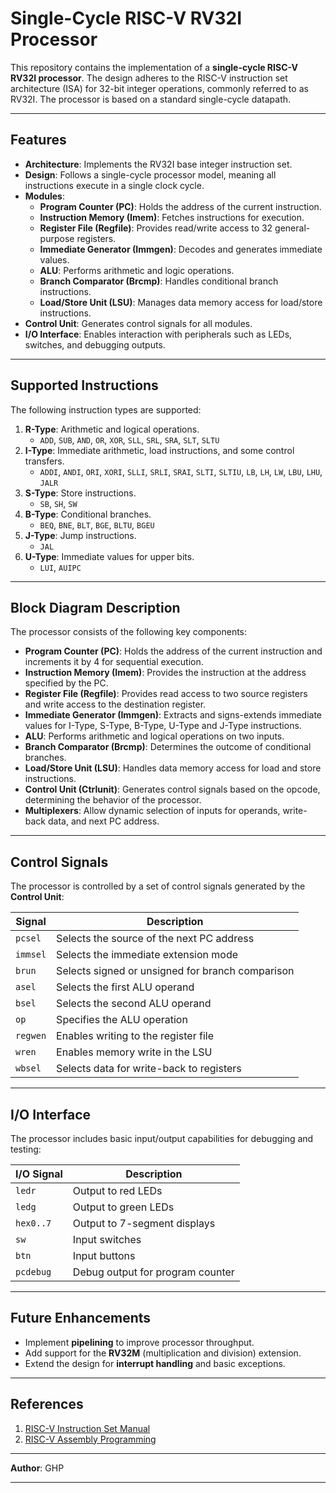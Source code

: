 # Single-Cycle RISC-V RV32I Processor

This repository contains the implementation of a **single-cycle RISC-V RV32I processor**. The design adheres to the RISC-V instruction set architecture (ISA) for 32-bit integer operations, commonly referred to as RV32I. The processor is based on a standard single-cycle datapath.

---

## Features

- **Architecture**: Implements the RV32I base integer instruction set.
- **Design**: Follows a single-cycle processor model, meaning all instructions execute in a single clock cycle.
- **Modules**:
  - **Program Counter (PC)**: Holds the address of the current instruction.
  - **Instruction Memory (Imem)**: Fetches instructions for execution.
  - **Register File (Regfile)**: Provides read/write access to 32 general-purpose registers.
  - **Immediate Generator (Immgen)**: Decodes and generates immediate values.
  - **ALU**: Performs arithmetic and logic operations.
  - **Branch Comparator (Brcmp)**: Handles conditional branch instructions.
  - **Load/Store Unit (LSU)**: Manages data memory access for load/store instructions.
- **Control Unit**: Generates control signals for all modules.
- **I/O Interface**: Enables interaction with peripherals such as LEDs, switches, and debugging outputs.

---

## Supported Instructions

The following instruction types are supported:

1. **R-Type**: Arithmetic and logical operations.
   - `ADD`, `SUB`, `AND`, `OR`, `XOR`, `SLL`, `SRL`, `SRA`, `SLT`, `SLTU`
2. **I-Type**: Immediate arithmetic, load instructions, and some control transfers.
   - `ADDI`, `ANDI`, `ORI`, `XORI`, `SLLI`, `SRLI`, `SRAI`, `SLTI`, `SLTIU`, `LB`, `LH`, `LW`, `LBU`, `LHU`, `JALR`
3. **S-Type**: Store instructions.
   - `SB`, `SH`, `SW`
4. **B-Type**: Conditional branches.
   - `BEQ`, `BNE`, `BLT`, `BGE`, `BLTU`, `BGEU`
5. **J-Type**: Jump instructions.
   - `JAL`
6. **U-Type**: Immediate values for upper bits.
   - `LUI`, `AUIPC`

---

## Block Diagram Description

The processor consists of the following key components:

- **Program Counter (PC)**: Holds the address of the current instruction and increments it by 4 for sequential execution.
- **Instruction Memory (Imem)**: Provides the instruction at the address specified by the PC.
- **Register File (Regfile)**: Provides read access to two source registers and write access to the destination register.
- **Immediate Generator (Immgen)**: Extracts and signs-extends immediate values for I-Type, S-Type, B-Type, U-Type and J-Type instructions.
- **ALU**: Performs arithmetic and logical operations on two inputs.
- **Branch Comparator (Brcmp)**: Determines the outcome of conditional branches.
- **Load/Store Unit (LSU)**: Handles data memory access for load and store instructions.
- **Control Unit (Ctrlunit)**: Generates control signals based on the opcode, determining the behavior of the processor.
- **Multiplexers**: Allow dynamic selection of inputs for operands, write-back data, and next PC address.

---

## Control Signals

The processor is controlled by a set of control signals generated by the **Control Unit**:

| Signal   | Description                                      |
|----------|--------------------------------------------------|
| `pcsel`  | Selects the source of the next PC address        |
| `immsel` | Selects the immediate extension mode             |
| `brun`   | Selects signed or unsigned for branch comparison |
| `asel`   | Selects the first ALU operand                    |
| `bsel`   | Selects the second ALU operand                   |
| `op`     | Specifies the ALU operation                      |
| `regwen` | Enables writing to the register file             |
| `wren`   | Enables memory write in the LSU                  |
| `wbsel`  | Selects data for write-back to registers         |

---

## I/O Interface

The processor includes basic input/output capabilities for debugging and testing:

| I/O Signal | Description                      |
|------------|----------------------------------|
| `ledr`     | Output to red LEDs               |
| `ledg`     | Output to green LEDs             |
| `hex0..7`  | Output to 7-segment displays     |
| `sw`       | Input switches                   |
| `btn`      | Input buttons                    |
| `pcdebug`  | Debug output for program counter |

---

## Future Enhancements

- Implement **pipelining** to improve processor throughput.
- Add support for the **RV32M** (multiplication and division) extension.
- Extend the design for **interrupt handling** and basic exceptions.

---

## References

1. [RISC-V Instruction Set Manual](https://riscv.org/technical/specifications/)
2. [RISC-V Assembly Programming](https://riscvasm.github.io/)

---

**Author**: GHP 

---
